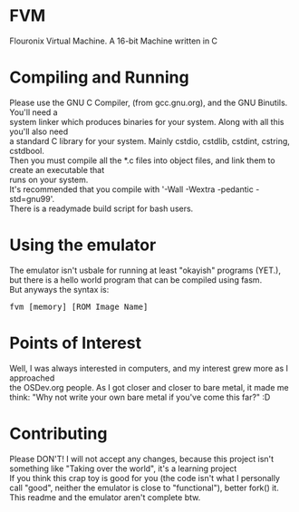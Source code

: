 FVM
===

Flouronix Virtual Machine. A 16-bit Machine written in C<br>
<h1>Compiling and Running</h1>
Please use the GNU C Compiler, (from gcc.gnu.org), and the GNU Binutils. You'll need a <br>
system linker which produces binaries for your system. Along with all this you'll also need <br>
a standard C library for your system. Mainly cstdio, cstdlib, cstdint, cstring, cstdbool.<br>
Then you must compile all the *.c files into object files, and link them to create an executable that<br>
runs on your system.<br>
It's recommended that you compile with '-Wall -Wextra -pedantic -std=gnu99'. <br>
There is a readymade build script for bash users. 
<h1>Using the emulator</h1>
The emulator isn't usbale for running at least "okayish" programs (YET.), but there is a hello world program that can be compiled using fasm.<br>
But anyways the syntax is: <br>
<pre>fvm [memory] [ROM Image Name]</pre>
<h1>Points of Interest</h1>
Well, I was always interested in computers, and my interest grew more as I approached<br>
the OSDev.org people. As I got closer and closer to bare metal, it made me think: "Why not write your own bare metal if you've come this far?" :D<br>
<h1>Contributing</h1>
Please DON'T! I will not accept any changes, because this project isn't something like "Taking over the world", it's a learning project<br>
If you think this crap toy is good for you (the code isn't what I personally call "good", neither the emulator is close to "functional"), better fork() it.
This readme and the emulator aren't complete btw.

